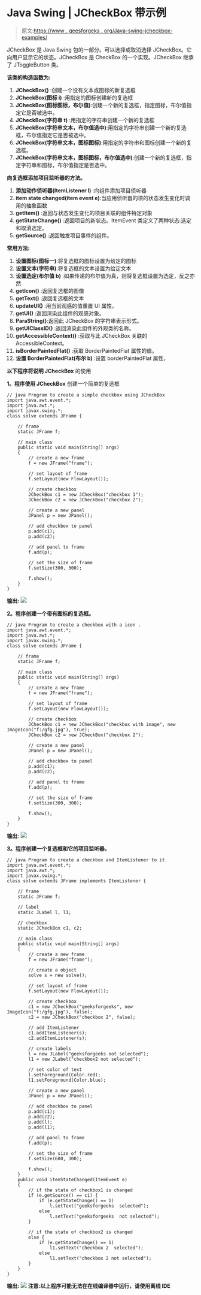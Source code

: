 # Java Swing | JCheckBox 带示例

> 原文:[https://www . geesforgeks . org/Java-swing-jcheckbox-examples/](https://www.geeksforgeeks.org/java-swing-jcheckbox-examples/)

JCheckBox 是 Java Swing 包的一部分。可以选择或取消选择 JCheckBox。它向用户显示它的状态。JCheckBox 是 CheckBox 的一个实现。JCheckBox 继承了 JToggleButton 类。

**该类的构造函数为:**

1.  **JCheckBox()** :创建一个没有文本或图标的新复选框
2.  **JCheckBox(图标 i)** :用指定的图标创建新的复选框
3.  **JCheckBox(图标图标，布尔值)**:创建一个新的复选框，指定图标，布尔值指定它是否被选中。
4.  **JCheckBox(字符串 t)** :用指定的字符串创建一个新的复选框
5.  **JCheckBox(字符串文本，布尔值选中)**:用指定的字符串创建一个新的复选框，布尔值指定它是否被选中。
6.  **JCheckBox(字符串文本，图标图标)**:用指定的字符串和图标创建一个新的复选框。
7.  **JCheckBox(字符串文本，图标图标，布尔值选中)**:创建一个新的复选框，指定字符串和图标，布尔值指定是否选中。

**向复选框添加项目监听器的方法。**

1.  **添加动作侦听器(ItemListener l)** :向组件添加项目侦听器
2.  **item state changed(item event e)**:当应用侦听器的项的状态发生变化时调用的抽象函数
3.  **getItem()** :返回与状态发生变化的项目关联的组件特定对象
4.  **getStateChange()** :返回项目的新状态。ItemEvent 类定义了两种状态:选定和取消选定。
5.  **getSource()** :返回触发项目事件的组件。

**常用方法:**

1.  **设置图标(图标一)**:将复选框的图标设置为给定的图标
2.  **设置文本(字符串)**:将复选框的文本设置为给定文本
3.  **设置选定(布尔值 b)** :如果传递的布尔值为真，则将复选框设置为选定，反之亦然
4.  **getIcon()** :返回复选框的图像
5.  **getText()** :返回复选框的文本
6.  **updateUI()** :用当前观感的值重置 UI 属性。
7.  **getUI()** :返回渲染此组件的观感对象。
8.  **ParaString()**:返回此 JCheckBox 的字符串表示形式。
9.  **getUIClassID()** :返回渲染此组件的外观类的名称。
10.  **getAccessibleContext()** :获取与此 JCheckBox 关联的 AccessibleContext。
11.  **isBorderPaintedFlat()** :获取 BorderPaintedFlat 属性的值。
12.  **设置 BorderPaintedFlat(布尔 b)** :设置 borderPaintedFlat 属性，

**以下程序将说明 JCheckBox** 的使用

**1。程序使用 JCheckBox** 创建一个简单的复选框

```
// java Program to create a simple checkbox using JCheckBox
import java.awt.event.*;
import java.awt.*;
import javax.swing.*;
class solve extends JFrame {

    // frame
    static JFrame f;

    // main class
    public static void main(String[] args)
    {
        // create a new frame
        f = new JFrame("frame");

        // set layout of frame
        f.setLayout(new FlowLayout());

        // create checkbox
        JCheckBox c1 = new JCheckBox("checkbox 1");
        JCheckBox c2 = new JCheckBox("checkbox 2");

        // create a new panel
        JPanel p = new JPanel();

        // add checkbox to panel
        p.add(c1);
        p.add(c2);

        // add panel to frame
        f.add(p);

        // set the size of frame
        f.setSize(300, 300);

        f.show();
    }
}
```

**输出:**
![](img/0fc2e6a690724ead9cd7a808821c1315.png)

**2。程序创建一个带有图标的复选框。**

```
// java Program to create a checkbox with a icon .
import java.awt.event.*;
import java.awt.*;
import javax.swing.*;
class solve extends JFrame {

    // frame
    static JFrame f;

    // main class
    public static void main(String[] args)
    {
        // create a new frame
        f = new JFrame("frame");

        // set layout of frame
        f.setLayout(new FlowLayout());

        // create checkbox
        JCheckBox c1 = new JCheckBox("checkbox with image", new ImageIcon("f:/gfg.jpg"), true);
        JCheckBox c2 = new JCheckBox("checkbox 2");

        // create a new panel
        JPanel p = new JPanel();

        // add checkbox to panel
        p.add(c1);
        p.add(c2);

        // add panel to frame
        f.add(p);

        // set the size of frame
        f.setSize(300, 300);

        f.show();
    }
}
```

**输出:**
![](img/9806486244c977c536031c5a9166152e.png)

**3。程序创建一个复选框和它的项目监听器。**

```
// java Program to create a checkbox and ItemListener to it.
import java.awt.event.*;
import java.awt.*;
import javax.swing.*;
class solve extends JFrame implements ItemListener {

    // frame
    static JFrame f;

    // label
    static JLabel l, l1;

    // checkbox
    static JCheckBox c1, c2;

    // main class
    public static void main(String[] args)
    {
        // create a new frame
        f = new JFrame("frame");

        // create a object
        solve s = new solve();

        // set layout of frame
        f.setLayout(new FlowLayout());

        // create checkbox
        c1 = new JCheckBox("geeksforgeeks", new ImageIcon("f:/gfg.jpg"), false);
        c2 = new JCheckBox("checkbox 2", false);

        // add ItemListener
        c1.addItemListener(s);
        c2.addItemListener(s);

        // create labels
        l = new JLabel("geeksforgeeks not selected");
        l1 = new JLabel("checkbox2 not selected");

        // set color of text
        l.setForeground(Color.red);
        l1.setForeground(Color.blue);

        // create a new panel
        JPanel p = new JPanel();

        // add checkbox to panel
        p.add(c1);
        p.add(c2);
        p.add(l);
        p.add(l1);

        // add panel to frame
        f.add(p);

        // set the size of frame
        f.setSize(600, 300);

        f.show();
    }
    public void itemStateChanged(ItemEvent e)
    {
        // if the state of checkbox1 is changed
        if (e.getSource() == c1) {
            if (e.getStateChange() == 1)
                l.setText("geeksforgeeks  selected");
            else
                l.setText("geeksforgeeks  not selected");
        }

        // if the state of checkbox2 is changed
        else {
            if (e.getStateChange() == 1)
                l1.setText("checkbox 2  selected");
            else
                l1.setText("checkbox 2 not selected");
        }
    }
}
```

**输出:**
![](img/8942a6ddca4f63bda8c86425b34cd8ff.png)
**注意:以上程序可能无法在在线编译器中运行，请使用离线 IDE**